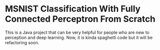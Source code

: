 # MSNIST Classification With Fully Connected Perceptron From Scratch  

This is a Java project that can be very helpful for people who are new to perception and deep learning. 
Now, it is kinda spaghetti code but it will be refactoring soon.
